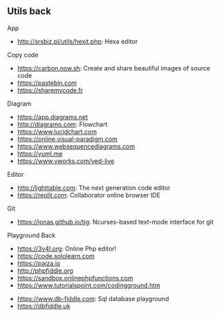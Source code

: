 ## Utils back

App
* http://srsbiz.pl/utils/hexit.php: Hexa editor

Copy code
* https://carbon.now.sh: Create and share beautiful images of source code
* https://pastebin.com
* https://sharemycode.fr

Diagram
* https://app.diagrams.net
* http://diagramo.com: Flowchart
* https://www.lucidchart.com
* https://online.visual-paradigm.com
* https://www.websequencediagrams.com
* https://yuml.me
* https://www.yworks.com/yed-live

Editor
* http://lighttable.com: The next generation code editor
* https://replit.com: Collaborator online browser IDE

Git
* https://jonas.github.io/tig: Ncurses-based text-mode interface for git

Playground Back
* https://3v4l.org: Online Php editor!
* https://code.sololearn.com
* https://paiza.io
* http://phpfiddle.org
* https://sandbox.onlinephpfunctions.com
* https://www.tutorialspoint.com/codingground.htm

- https://www.db-fiddle.com: Sql database playground
- https://dbfiddle.uk

